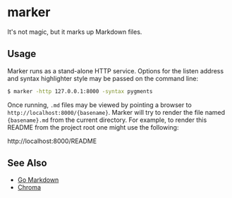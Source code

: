 # marker

It's not magic, but it marks up Markdown files.

## Usage

Marker runs as a stand-alone HTTP service.  Options for the listen address
and syntax highlighter style may be passed on the command line:

```bash
$ marker -http 127.0.0.1:8000 -syntax pygments
```

Once running, `.md` files may be viewed by pointing a browser to `http://localhost:8000/{basename}`.
Marker will try to render the file named `{basename}.md` from the current directory.  For example,
to render this README from the project root one might use the following:

http://localhost:8000/README

## See Also

 * [Go Markdown](https://github.com/gomarkdown/markdown)
 * [Chroma](https://github.com/alecthomas/chroma)
